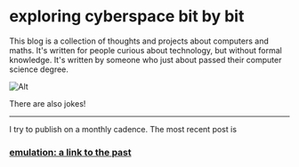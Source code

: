 # exploring cyberspace bit by bit

This blog is a collection of thoughts and projects about computers and maths. It's written for people curious about technology, but without formal knowledge. It's written by someone who just about passed their computer science degree. 

![Alt](/pictures/hello_world_dark.svg#center)

There are also jokes!

---

I try to publish on a monthly cadence. The most recent post is

### [emulation: a link to the past](/post/zelda)

